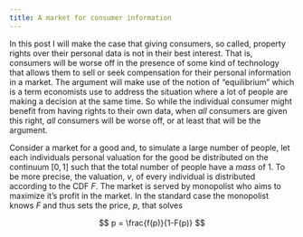 ```yaml
---
title: A market for consumer information
---
```


In this post I will make the case that giving consumers, so called, property
rights over their personal data is not in their best interest. That is,
consumers will be worse off in the presence of some kind of technology that
allows them to sell or seek compensation for their personal information in a
market. The argument will make use of the notion of “equilibrium” which is a
term economists use to address the situation where a lot of people are making a
decision at the same time. So while the individual consumer might benefit from
having rights to their own data, when *all* consumers are given this right,
*all* consumers will be worse off, or at least that will be the argument.

Consider a market for a good and, to simulate a large number of people, let each
individuals personal valuation for the good be distributed on the continuum
$[0, 1]$ such that the total number of people have a *mass* of $1$. To be more
precise, the valuation, $v$, of every individual is distributed according to the
CDF $F$. The market is served by monopolist who aims to maximize it’s profit in
the market. In the standard case the monopolist knows $F$ and thus sets the
price, $p$, that solves

$$ p = \frac{f(p)}{1-F(p)} $$
